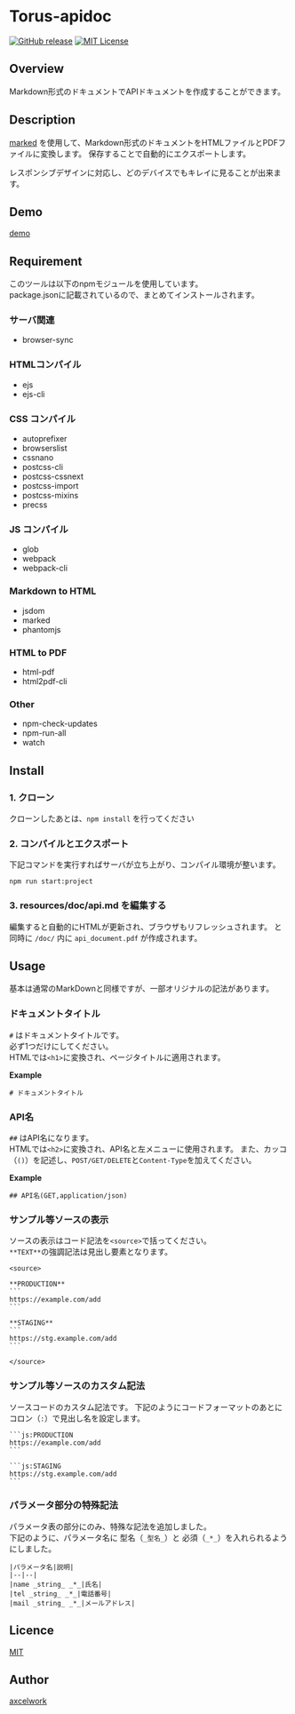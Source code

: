 Torus-apidoc
====

[![GitHub release](http://img.shields.io/github/release/tcnksm/gcli.svg?style=flat-square)][release]
[![MIT License](http://img.shields.io/badge/license-MIT-blue.svg?style=flat-square)][license]

[release]: https://github.com/axcelwork/torus/releases
[license]: https://github.com/axcelwork/torus/blob/master/LICENSE

## Overview
Markdown形式のドキュメントでAPIドキュメントを作成することができます。

## Description
[marked](https://www.npmjs.com/package/marked) を使用して、Markdown形式のドキュメントをHTMLファイルとPDFファイルに変換します。
保存することで自動的にエクスポートします。

レスポンシブデザインに対応し、どのデバイスでもキレイに見ることが出来ます。

## Demo
[demo](https://axcelwork.github.io/torus/dist/index.html)

## Requirement
このツールは以下のnpmモジュールを使用しています。<br>
package.jsonに記載されているので、まとめてインストールされます。

### サーバ関連
- browser-sync

### HTMLコンパイル
- ejs
- ejs-cli

### CSS コンパイル
- autoprefixer
- browserslist
- cssnano
- postcss-cli
- postcss-cssnext
- postcss-import
- postcss-mixins
- precss

### JS コンパイル
- glob
- webpack
- webpack-cli

### Markdown to HTML
- jsdom
- marked
- phantomjs

### HTML to PDF
- html-pdf
- html2pdf-cli

### Other
- npm-check-updates
- npm-run-all
- watch

## Install

### 1. クローン
クローンしたあとは、`npm install` を行ってください

### 2. コンパイルとエクスポート
下記コマンドを実行すればサーバが立ち上がり、コンパイル環境が整います。

```
npm run start:project
```

### 3. resources/doc/api.md を編集する

編集すると自動的にHTMLが更新され、ブラウザもリフレッシュされます。
と同時に `/doc/` 内に `api_document.pdf` が作成されます。

## Usage
基本は通常のMarkDownと同様ですが、一部オリジナルの記法があります。

### ドキュメントタイトル
`#` はドキュメントタイトルです。<br>
必ず1つだけにしてください。<br>
HTMLでは`<h1>`に変換され、ページタイトルに適用されます。

**Example**
```:md
# ドキュメントタイトル
```

### API名
`##` はAPI名になります。<br>
HTMLでは`<h2>`に変換され、API名と左メニューに使用されます。
また、カッコ（`()`）を記述し、`POST/GET/DELETE`と`Content-Type`を加えてください。

**Example**
```:md
## API名(GET,application/json)
```

### サンプル等ソースの表示
ソースの表示はコード記法を`<source>`で括ってください。<br>
`**TEXT**`の強調記法は見出し要素となります。

````
<source>

**PRODUCTION**
```
https://example.com/add
```

**STAGING**
```
https://stg.example.com/add
```

</source>
````

### サンプル等ソースのカスタム記法
ソースコードのカスタム記法です。
下記のようにコードフォーマットのあとにコロン（`:`）で見出し名を設定します。

````
```js:PRODUCTION
https://example.com/add
```

```js:STAGING
https://stg.example.com/add
```
````

### パラメータ部分の特殊記法
パラメータ表の部分にのみ、特殊な記法を追加しました。<br>
下記のように、パラメータ名に 型名（`_型名_`）と 必須（`_*_`）を入れられるようにしました。

```
|パラメータ名|説明|
|--|--|
|name _string_ _*_|氏名|
|tel _string_ _*_|電話番号|
|mail _string_ _*_|メールアドレス|
```

## Licence
[MIT](https://github.com/axcelwork/tool/blob/master/LICENCE)

## Author

[axcelwork](https://github.com/axcelwork)
